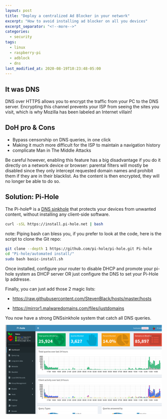 ```yaml
---
layout: post
title: "Deploy a centralized Ad Blocker in your network"
excerpt: "How to avoid installing ad blocker on all you devices"
excerpt_separator: "<!--more-->"
categories:
  - security
tags:
  - linux
  - raspberry-pi
  - adblock
  - dns
last_modified_at: 2020-08-19T10:23:48-05:00
---
```


## It was DNS

DNS over HTTPS allows you to encrypt the traffic from your PC to the DNS server. Encrypting this channel prevents your ISP from seeing the sites you visit, which is why Mozilla has been labeled an Internet villain!


## DoH pro & Cons

* Bypass censorship on DNS queries, in one click
* Making it much more difficult for the ISP to maintain a navigation history
* complicate Man in The Middle Attacks

Be careful however, enabling this feature has a big disadvantage if you do it directly on a network device or browser: parental filters will mostly be disabled since they only intercept requested domain names and prohibit them if they are in their blacklist. As the content is then encrypted, they will no longer be able to do so.

## Solution: Pi-Hole

The Pi-hole® is a [DNS sinkhole](https://en.wikipedia.org/wiki/DNS_sinkhole) that protects your devices from unwanted content, without installing any client-side software.


```sh
curl -sSL https://install.pi-hole.net | bash
```
note: Piping bash can bless you, if you prefer to look at the code, here is the script to clone the Git repo:

```sh 
git clone --depth 1 https://github.com/pi-hole/pi-hole.git Pi-hole
cd "Pi-hole/automated install/"
sudo bash basic-install.sh
```
Once installed, configure your router to disable DHCP and promote your pi-hole system as DHCP server OR just configure the DNS to set your Pi-Hole Ip addresse.

Finally, you can just add those 2 magic lists:

* https://raw.githubusercontent.com/StevenBlack/hosts/master/hosts

* https://mirror1.malwaredomains.com/files/justdomains


You now have a strong DNSsinkhole system that catch all DNS queries.

![pihole](/images/pihole1.png)







